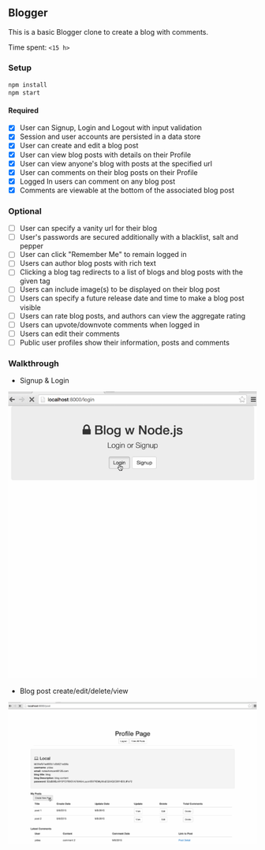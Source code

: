 ## Blogger

This is a basic Blogger clone to create a blog with comments.

Time spent: `<15 h>`

### Setup

```
npm install
npm start
```

#### Required

- [x] User can Signup, Login and Logout with input validation
- [x] Session and user accounts are persisted in a data store
- [x] User can create and edit a blog post
- [x] User can view blog posts with details on their Profile
- [x] User can view anyone's blog with posts at the specified url
- [x] User can comments on their blog posts on their Profile
- [x] Logged In users can comment on any blog post
- [x] Comments are viewable at the bottom of the associated blog post

### Optional

- [ ] User can specify a vanity url for their blog
- [ ] User's passwords are secured additionally with a blacklist, salt and pepper
- [ ] User can click "Remember Me" to remain logged in
- [ ] Users can author blog posts with rich text
- [ ] Clicking a blog tag redirects to a list of blogs and blog posts with the given tag
- [ ] Users can include image(s) to be displayed on their blog post
- [ ] Users can specify a future release date and time to make a blog post visible
- [ ] Users can rate blog posts, and authors can view the aggregate rating
- [ ] Users can upvote/downvote comments when logged in
- [ ] Users can edit their comments
- [ ] Public user profiles show their information, posts and comments

### Walkthrough
- Signup & Login

![Video Walkthrough](https://github.com/yidea/nodejs-blog/blob/master/gif/login.gif)

- Blog post create/edit/delete/view

![Video Walkthrough](https://github.com/yidea/nodejs-blog/blob/master/gif/post.gif)
